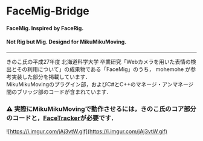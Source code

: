# FaceMig-Bridge
#### FaceMig. Inspired by FaceRig.
#### Not Rig but Mig. Designd for MikuMikuMoving.

----

きのこ氏の平成27年度 北海道科学大学 卒業研究「Webカメラを用いた表情の検出とその利用について」の成果物である「FaceMig」のうち， mohemohe が参考実装した部分を掲載しています．  
MikuMikuMovingのプラグイン部，およびC#とC++のマネージ・アンマネージ間のブリッジ部のコードが含まれています．

### ⚠ 実際にMikuMikuMovingで動作させるには，きのこ氏のコア部分のコードと，[FaceTracker](https://github.com/kylemcdonald/FaceTracker)が必要です．

![https://i.imgur.com/jAj3vtW.gif](https://i.imgur.com/jAj3vtW.gif)
